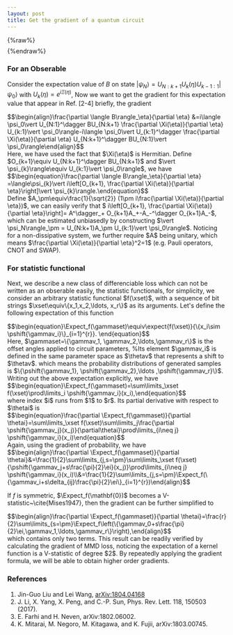 ```yaml
---
layout: post
title: Get the gradient of a quantum circuit
---
```

{%raw%}
$$
\newcommand{\dataset}{{\mathcal{D}}}
\newcommand{\wfunc}{{\psi}}
\newcommand{\thetav}{{\boldsymbol{\theta}}}
\newcommand{\gammav}{{\boldsymbol{\gamma}}}
\newcommand{\thetai}{{\theta^\alpha_l}}
\newcommand{\Expect}{{\mathbb{E}}}
\newcommand{\etc}{{\it etc~}}
\newcommand{\etal}{{\it etal~}}
\newcommand{\xset}{\mathbf{X}}
\newcommand{\gammaset}{\boldsymbol{\Gamma}}
\newcommand{\ei}{\mathbf{e}_l^\alpha}
\newcommand{\sigmag}{{\nu}}
\newcommand{\BAS}{Bars-and-Stripes}
\newcommand{\qexpect}[1]{{\left\langle #1\right\rangle}}
\newcommand{\expect}[2]{{\mathop{\mathbb{E}}\limits_{\substack{#2}}\left[#1\right]}}
\newcommand{\pshift}[1]{{p_{\thetav+#1}}}
$$
{%endraw%}
### For an Obserable

Consider the expectation value of $B$ on state <span>$\vert\psi_N\rangle = U_{N:k+1} U_k(\eta)U_{k-1:1}\vert\psi_0\rangle$</span> with $U_k(\eta)=e^{i\Xi(\eta)}$,
Now we want to get the gradient for this expectation value that appear in Ref. [2-4] briefly, the gradient
<div>$$\begin{align}\frac{\partial \langle B\rangle_\eta}{\partial \eta} &=i\langle \psi_0\vert U_{N:1}^\dagger BU_{N:k+1} \frac{\partial \Xi(\eta)}{\partial \eta} U_{k:1}\vert \psi_0\rangle-i\langle \psi_0\vert U_{k:1}^\dagger \frac{\partial \Xi(\eta)}{\partial \eta} U_{N:k+1}^\dagger BU_{N:1}\vert \psi_0\rangle\end{align}$$</div>
Here, we have used the fact that $\Xi(\eta)$ is Hermitian. Define $O_{k+1}\equiv U_{N:k+1}^\dagger BU_{N:k+1}$ and $\vert \psi_{k}\rangle\equiv U_{k:1}\vert \psi_0\rangle$, we have
<div>$$\begin{equation}\frac{\partial \langle B\rangle_\eta}{\partial \eta} =\langle\psi_{k}\vert  i\left[O_{k+1}, \frac{\partial \Xi(\eta)}{\partial \eta}\right]\vert \psi_{k}\rangle.\end{equation}$$</div>
Define $A_\pm\equiv\frac{1}{\sqrt{2}} (1\pm i\frac{\partial \Xi(\eta)}{\partial \eta})$, we can easily verify that $ i\left[O_{k+1}, \frac{\partial \Xi(\eta)}{\partial \eta}\right]= A^\dagger_+ O_{k+1}A_+-A_-^\dagger O_{k+1}A_-$,
which can be estimated unbiasedly by constructing $\vert \psi_N\rangle_\pm = U_{N:k+1}A_\pm U_{k:1}\vert \psi_0\rangle$.
Noticing for a non-dissipative system, we further require $A$ being unitary, which means $\frac{\partial \Xi(\eta)}{\partial \eta}^2=1$ (e.g. Pauli operators, CNOT and SWAP).

### For statistic functional

Next, we describe a new class of differenciable loss which can not be written as an obserable easily, the statistic functionals, for simplicity, we consider an arbitrary statistic functional $f(\xset)$, with a sequence of bit strings $\xset\equiv\{x_1,x_2,\ldots, x_r\}$ as its arguments.
Let's define the following expectation of this function
<div>$$\begin{equation}\Expect_f(\gammaset)\equiv\expect{f(\xset)}{\{x_i\sim \pshift{\gammav_i}\}_{i=1}^{r}}. \end{equation}$$</div>
Here, $\gammaset=\{\gammav_1, \gammav_2,\ldots,\gammav_r\}$ is the offset angles applied to circuit parameters,
%Its element $\gammav_i$ is defined in the same parameter space as $\thetav$ that represents a shift to $\thetav$.
which means the probability distributions of generated samples is
$\{\pshift{\gammav_1}, \pshift{\gammav_2},\ldots ,\pshift{\gammav_r}\}$.
Writing out the above expectation explicitly, we have
<div>$$\begin{equation}\Expect_f(\gammaset)=\sum\limits_\xset f(\xset)\prod\limits_i \pshift{\gammav_i}(x_i),\end{equation}$$</div>
where index $i$ runs from $1$ to $r$. Its partial derivative with respect to $\thetai$ is
<div>$$\begin{equation}\frac{\partial \Expect_f(\gammaset)}{\partial \thetai}=\sum\limits_\xset f(\xset)\sum\limits_j\frac{\partial \pshift{\gammav_j}(x_j)}{\partial\thetai}\prod\limits_{i\neq j} \pshift{\gammav_i}(x_i)\end{equation}$$</div>
Again, using the gradient of probability, we have
<div>$$\begin{align}\frac{\partial \Expect_f(\gammaset)}{\partial \thetai}&=\frac{1}{2}\sum\limits_{j,s=\pm}\sum\limits_\xset f(\xset){\pshift{\gammav_j+s\frac{\pi}{2}\ei}(x_j)}\prod\limits_{i\neq j} \pshift{\gammav_i}(x_i)\\&=\frac{1}{2}\sum\limits_{j,s=\pm}\Expect_f(\{\gammav_i+s\delta_{ij}\frac{\pi}{2}\ei\}_{i=1}^{r})\end{align}$$</div>

If $f$ is symmetric, $\Expect_f(\mathbf{0})$ becomes a V-statistic~\cite{Mises1947}, then the gradient can be further simplified to
<div>$$\begin{align}\frac{\partial \Expect_f(\gammaset)}{\partial \thetai}=\frac{r}{2}\sum\limits_{s=\pm}\Expect_f\left(\{\gammav_0+s\frac{\pi}{2}\ei,\gammav_1,\ldots,\gammav_r\}\right),\end{align}$$</div>
which contains only two terms. This result can be readily verified by calculating the gradient of MMD loss,
noticing the expectation of a kernel function is a V-statistic of degree $2$.
By repeatedly applying the gradient formula, we will be able to obtain higher order gradients.


### References

1. Jin-Guo Liu and Lei Wang, [arXiv:1804.04168](https://arxiv.org/abs/1804.04168)
2. J. Li, X. Yang, X. Peng, and C.-P. Sun, Phys. Rev. Lett. 118,
150503 (2017).
3. E. Farhi and H. Neven, arXiv:1802.06002.
4. K. Mitarai, M. Negoro, M. Kitagawa, and K. Fujii,
arXiv:1803.00745.
